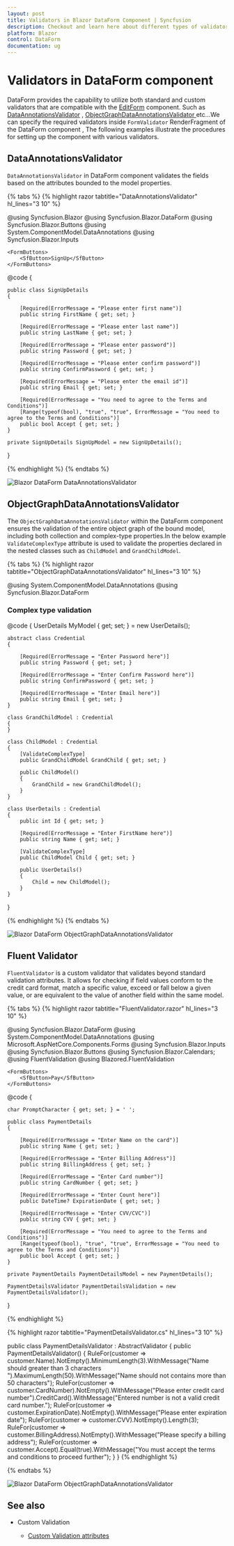 ```yaml
---
layout: post
title: Validators in Blazor DataForm Component | Syncfusion
description: Checkout and learn here about different types of validators that can be used in Blazor DataForm component.
platform: Blazor
control: DataForm
documentation: ug
---
```


# Validators in DataForm component

DataForm provides the capability to utilize both standard and custom validators that are compatible with the [EditForm](https://learn.microsoft.com/en-us/dotnet/api/microsoft.aspnetcore.components.forms.editform?view=aspnetcore-7.0) component. Such as [DataAnnotationsValidator](https://learn.microsoft.com/en-us/dotnet/api/microsoft.aspnetcore.components.forms.dataannotationsvalidator?view=aspnetcore-7.0) , [ObjectGraphDataAnnotationsValidator ](https://learn.microsoft.com/en-us/aspnet/core/blazor/forms/validation?view=aspnetcore-8.0#nested-models-collection-types-and-complex-types) etc...We can specify the required validators inside `FormValidator` RenderFragment of the DataForm component , The following examples illustrate the procedures for setting up the component with various validators.

## DataAnnotationsValidator

`DataAnnotationsValidator` in DataForm component validates the fields based on the attributes bounded to the model properties. 

{% tabs %}
{% highlight razor tabtitle="DataAnnotationsValidator" hl_lines="3 10" %}

@using Syncfusion.Blazor
@using Syncfusion.Blazor.DataForm
@using Syncfusion.Blazor.Buttons
@using System.ComponentModel.DataAnnotations
@using Syncfusion.Blazor.Inputs

<SfDataForm ID="MyForm"
            Model="@SignUpModel"
            Width="50%"
            ButtonsAlignment="FormButtonsAlignment.Right">
    <FormValidator>
        <DataAnnotationsValidator></DataAnnotationsValidator>
        <ValidationSummary></ValidationSummary>
    </FormValidator>
    <FormItems>
        <FormItem Field="@nameof(SignUpModel.FirstName)" LabelText="First Name"></FormItem>
        <FormItem Field="@nameof(SignUpModel.LastName)" LabelText="Last Name"> </FormItem>
        <FormItem Field="@nameof(SignUpModel.Email)" LabelText="Email Id"> </FormItem>
        <FormItem Field="@nameof(SignUpModel.Password)" LabelText="Password" EditorType="FormEditorType.Password"> </FormItem>
        <FormItem Field="@nameof(SignUpModel.ConfirmPassword)" LabelText="Confirm Password" EditorType="FormEditorType.Password"> </FormItem>
        <FormItem Field="@nameof(SignUpModel.Accept)" LabelText="Agree to the terms and conditions"> </FormItem>
    </FormItems>

    <FormButtons>
        <SfButton>SignUp</SfButton>
    </FormButtons>

</SfDataForm>


@code {

    public class SignUpDetails
    {

        [Required(ErrorMessage = "Please enter first name")]
        public string FirstName { get; set; }

        [Required(ErrorMessage = "Please enter last name")]
        public string LastName { get; set; }

        [Required(ErrorMessage = "Please enter password")]
        public string Password { get; set; }

        [Required(ErrorMessage = "Please enter confirm password")]
        public string ConfirmPassword { get; set; }

        [Required(ErrorMessage = "Please enter the email id")]
        public string Email { get; set; }

        [Required(ErrorMessage = "You need to agree to the Terms and Conditions")]
        [Range(typeof(bool), "true", "true", ErrorMessage = "You need to agree to the Terms and Conditions")]
        public bool Accept { get; set; }
    }

    private SignUpDetails SignUpModel = new SignUpDetails();
}

{% endhighlight %}
{% endtabs %}

![Blazor DataForm DataAnnotationsValidator](images/blazor_dataform_dataannotationsvalidator.png)

## ObjectGraphDataAnnotationsValidator 

The `ObjectGraphDataAnnotationsValidator` within the DataForm component ensures the validation of the entire object graph of the bound model, including both collection and complex-type properties.In the below example  `ValidateComplexType` attribute is used  to validate the properties declared in the nested classes such as `ChildModel` and `GrandChildModel`.

{% tabs %}
{% highlight razor tabtitle="ObjectGraphDataAnnotationsValidator" hl_lines="3 10" %}

@using System.ComponentModel.DataAnnotations
@using Syncfusion.Blazor.DataForm

<h3>Complex type validation</h3>

<div class="mt-4" style="margin: 0 auto;">
    <SfDataForm Model="@MyModel" Width="50%">
        <FormValidator>
            <ObjectGraphDataAnnotationsValidator></ObjectGraphDataAnnotationsValidator>
        </FormValidator> 
        <FormItems>
            <FormItem Field="@nameof(MyModel.Name)"  LabelText="Name"></FormItem>
            <FormItem Field="@nameof(MyModel.Child.GrandChild.Email)" LabelText="Email" Placeholder="someone@example.com"> </FormItem>
            <FormItem Field="@nameof(MyModel.Child.GrandChild.Password)" EditorType="FormEditorType.Password"  LabelText="Password"></FormItem>
            <FormItem Field="@nameof(MyModel.Child.GrandChild.ConfirmPassword)" EditorType="FormEditorType.Password" LabelText="Confirm Password"></FormItem>
        </FormItems>
    </SfDataForm>
</div>
@code {
    UserDetails MyModel { get; set; } = new UserDetails();

    abstract class Credential
    {
       
        [Required(ErrorMessage = "Enter Password here")]
        public string Password { get; set; }

        [Required(ErrorMessage = "Enter Confirm Password here")]
        public string ConfirmPassword { get; set; }

        [Required(ErrorMessage = "Enter Email here")]
        public string Email { get; set; }
    }

    class GrandChildModel : Credential
    {
    }

    class ChildModel : Credential
    {
        [ValidateComplexType]
        public GrandChildModel GrandChild { get; set; }

        public ChildModel()
        {
            GrandChild = new GrandChildModel();
        }
    }

    class UserDetails : Credential
    {
        public int Id { get; set; }

        [Required(ErrorMessage = "Enter FirstName here")]
        public string Name { get; set; }

        [ValidateComplexType]
        public ChildModel Child { get; set; }

        public UserDetails()
        {
            Child = new ChildModel();
        }
    }
}

{% endhighlight %}
{% endtabs %}

![Blazor DataForm ObjectGraphDataAnnotationsValidator](images/blazor_dataform_complextypevalidation.png)

## Fluent Validator 

`FluentValidator` is a custom validator that validates beyond standard validation attributes. It allows for checking if field values conform to the credit card format, match a specific value, exceed or fall below a given value, or are equivalent to the value of another field within the same model.

{% tabs %}
{% highlight razor tabtitle="FluentValidator.razor" hl_lines="3 10" %}

@using Syncfusion.Blazor.DataForm
@using System.ComponentModel.DataAnnotations
@using Microsoft.AspNetCore.Components.Forms
@using Syncfusion.Blazor.Inputs
@using Syncfusion.Blazor.Buttons
@using Syncfusion.Blazor.Calendars;
@using FluentValidation
@using Blazored.FluentValidation

<SfDataForm ID="MyForm"
            Model="@PaymentDetailsModel"
            Width="50%">
    <FormValidator>
        <FluentValidationValidator Validator="PaymentDetailsValidation" />
    </FormValidator>
    <FormItems>
        <FormItem Field="@nameof(PaymentDetailsModel.Name)" LabelText="Full Name on Card"></FormItem>
        <FormItem Field="@nameof(PaymentDetailsModel.CardNumber)" LabelText="Card Number"></FormItem>
        <FormItem Field="@nameof(PaymentDetailsModel.ExpirationDate)" LabelText="Expiration Date">
            <Template>
                <label class="e-form-label">Expiration Date</label>
                <SfDatePicker EnableMask="true" Format="MM/yy" @bind-Value="@PaymentDetailsModel.ExpirationDate">
                </SfDatePicker>
            </Template>
        </FormItem>
        <FormItem Field="@nameof(PaymentDetailsModel.CVV)">
            <Template>
                <label class="e-form-label">CVV/CVC</label>
                <SfMaskedTextBox Mask="000" PromptChar="@PromptCharacter" @bind-Value="@PaymentDetailsModel.CVV"></SfMaskedTextBox>
            </Template>
        </FormItem>
        <FormItem Field="@nameof(PaymentDetailsModel.BillingAddress)" LabelText="Billing Address" EditorType="FormEditorType.TextArea">
        </FormItem>
        <FormItem Field="@nameof(PaymentDetailsModel.Accept)" EditorType="FormEditorType.Switch" LabelText="I agree to the terms and conditions"></FormItem>
    </FormItems>

    <FormButtons>
        <SfButton>Pay</SfButton>
    </FormButtons>

</SfDataForm>

@code {

    char PromptCharacter { get; set; } = ' ';

    public class PaymentDetails
    {

        [Required(ErrorMessage = "Enter Name on the card")]
        public string Name { get; set; }

        [Required(ErrorMessage = "Enter Billing Address")]
        public string BillingAddress { get; set; }

        [Required(ErrorMessage = "Enter Card number")]
        public string CardNumber { get; set; }

        [Required(ErrorMessage = "Enter Count here")]
        public DateTime? ExpirationDate { get; set; }

        [Required(ErrorMessage = "Enter CVV/CVC")]
        public string CVV { get; set; }

        [Required(ErrorMessage = "You need to agree to the Terms and Conditions")]
        [Range(typeof(bool), "true", "true", ErrorMessage = "You need to agree to the Terms and Conditions")]
        public bool Accept { get; set; }
    }

    private PaymentDetails PaymentDetailsModel = new PaymentDetails();

    PaymentDetailsValidator PaymentDetailsValidation = new PaymentDetailsValidator();
}

{% endhighlight %}

{% highlight razor tabtitle="PaymentDetailsValidator.cs" hl_lines="3 10" %}

public class PaymentDetailsValidator : AbstractValidator<PaymentDetails>
{
    public PaymentDetailsValidator()
    {
        RuleFor(customer => customer.Name).NotEmpty().MinimumLength(3).WithMessage("Name should greater than 3 characters ").MaximumLength(50).WithMessage("Name should not contains more than 50 characters");
        RuleFor(customer => customer.CardNumber).NotEmpty().WithMessage("Please enter credit card number").CreditCard().WithMessage("Entered number is not a valid credit card number.");
        RuleFor(customer => customer.ExpirationDate).NotEmpty().WithMessage("Please enter expiration date");
        RuleFor(customer => customer.CVV).NotEmpty().Length(3);
        RuleFor(customer => customer.BillingAddress).NotEmpty().WithMessage("Please specify a billing address");
        RuleFor(customer => customer.Accept).Equal(true).WithMessage("You must accept the terms and conditions to proceed further");
    }
}
{% endhighlight %}

{% endtabs %}

![Blazor DataForm ObjectGraphDataAnnotationsValidator](images/blazor_dataform_fluentvalidation.png)

## See also

* Custom Validation

    * [Custom Validation attributes](./form-binding.md)